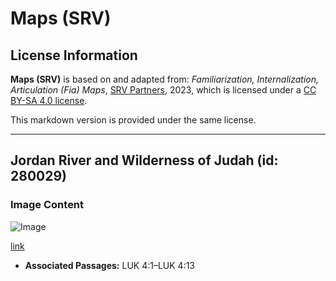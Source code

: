 # Maps (SRV)

## License Information

**Maps (SRV)** is based on and adapted from: _Familiarization, Internalization, Articulation (Fia) Maps_, [SRV Partners](https://srvpartners.org/home/), 2023, which is licensed under a [CC BY-SA 4.0 license](https://creativecommons.org/licenses/by-sa/4.0/legalcode.en).

This markdown version is provided under the same license.



--------------------------------

## Jordan River and Wilderness of Judah (id: 280029)

### Image Content

![Image](https://cdn.aquifer.bible/aquifer-content/resources/FIAMaps/jordan-river-and-wilderness-of-judah.jpg)

[link](https://cdn.aquifer.bible/aquifer-content/resources/FIAMaps/jordan-river-and-wilderness-of-judah.jpg)

* **Associated Passages:** LUK 4:1–LUK 4:13

